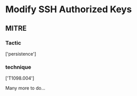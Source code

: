 # Modify SSH Authorized Keys

## MITRE

### Tactic
['persistence']

### technique
['T1098.004']

Many more to do...
